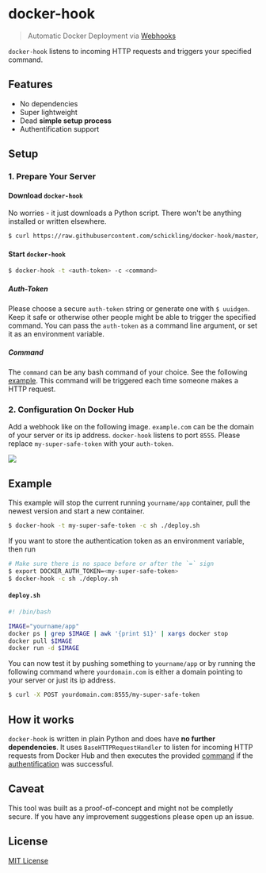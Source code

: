 # docker-hook

> Automatic Docker Deployment via [Webhooks](https://docs.docker.com/docker-hub/repos/#webhooks)

`docker-hook` listens to incoming HTTP requests and triggers your specified command.

## Features

* No dependencies
* Super lightweight
* Dead **simple setup process**
* Authentification support

## Setup

### 1. Prepare Your Server

#### Download `docker-hook`

No worries - it just downloads a Python script. There won't be anything installed or written elsewhere.

```sh
$ curl https://raw.githubusercontent.com/schickling/docker-hook/master/docker-hook > /usr/local/bin/docker-hook; chmod +x /usr/local/bin/docker-hook
```

#### Start `docker-hook`

```sh
$ docker-hook -t <auth-token> -c <command>
```

##### Auth-Token

Please choose a secure `auth-token` string or generate one with `$ uuidgen`. Keep it safe or otherwise other people might be able to trigger the specified command. You can pass the `auth-token` as a command line argument, or set it as an environment variable.

##### Command

The `command` can be any bash command of your choice. See the following [example](#example). This command will be triggered each time someone makes a HTTP request.

### 2. Configuration On Docker Hub

Add a webhook like on the following image. `example.com` can be the domain of your server or its ip address. `docker-hook` listens to port `8555`. Please replace `my-super-safe-token` with your `auth-token`.

![](http://i.imgur.com/B6QyfmC.png)

## Example

This example will stop the current running `yourname/app` container, pull the newest version and start a new container.

```sh
$ docker-hook -t my-super-safe-token -c sh ./deploy.sh
```

If you want to store the authentication token as an environment variable, then run
```sh
# Make sure there is no space before or after the `=` sign
$ export DOCKER_AUTH_TOKEN=<my-super-safe-token>
$ docker-hook -c sh ./deploy.sh
```
#### `deploy.sh`

```sh
#! /bin/bash

IMAGE="yourname/app"
docker ps | grep $IMAGE | awk '{print $1}' | xargs docker stop
docker pull $IMAGE
docker run -d $IMAGE
```

You can now test it by pushing something to `yourname/app` or by running the following command where `yourdomain.com` is either a domain pointing to your server or just its ip address.

```sh
$ curl -X POST yourdomain.com:8555/my-super-safe-token
```

## How it works

`docker-hook` is written in plain Python and does have **no further dependencies**. It uses `BaseHTTPRequestHandler` to listen for incoming HTTP requests from Docker Hub and then executes the provided [command](#command) if the [authentification](#auth-token) was successful.

## Caveat

This tool was built as a proof-of-concept and might not be completly secure. If you have any improvement suggestions please open up an issue.

## License

[MIT License](http://opensource.org/licenses/MIT)
